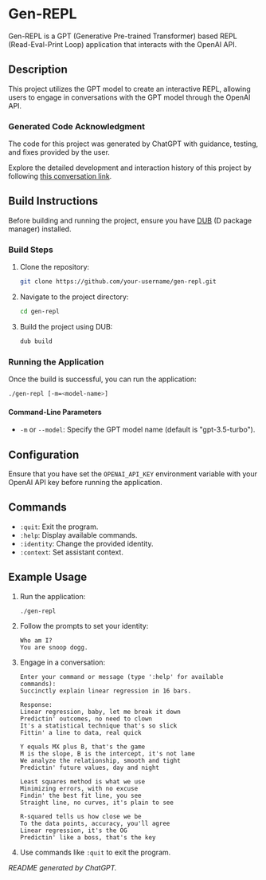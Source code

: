 # Gen-REPL

Gen-REPL is a GPT (Generative Pre-trained Transformer) based REPL (Read-Eval-Print Loop) application that interacts with the OpenAI API.

## Description

This project utilizes the GPT model to create an interactive REPL, allowing users to engage in conversations with the GPT model through the OpenAI API.

### Generated Code Acknowledgment
The code for this project was generated by ChatGPT with guidance, testing, and fixes provided by the user.

Explore the detailed development and interaction history of this project by following [this conversation link](https://chat.openai.com/share/8bdebe9d-932f-415e-8e2b-7b471603e56c).

## Build Instructions

Before building and running the project, ensure you have [DUB](https://code.dlang.org/download) (D package manager) installed.

### Build Steps

1. Clone the repository:

   ```bash
   git clone https://github.com/your-username/gen-repl.git
   ```

2. Navigate to the project directory:

   ```bash
   cd gen-repl
   ```

3. Build the project using DUB:

   ```bash
   dub build
   ```

### Running the Application

Once the build is successful, you can run the application:

```bash
./gen-repl [-m=<model-name>]
```

#### Command-Line Parameters

- `-m` or `--model`: Specify the GPT model name (default is "gpt-3.5-turbo").

## Configuration

Ensure that you have set the `OPENAI_API_KEY` environment variable with your OpenAI API key before running the application.

## Commands

- `:quit`: Exit the program.
- `:help`: Display available commands.
- `:identity`: Change the provided identity.
- `:context`: Set assistant context.

## Example Usage

1. Run the application:

   ```bash
   ./gen-repl
   ```

2. Follow the prompts to set your identity:

   ```
   Who am I?
   You are snoop dogg.
   ```

3. Engage in a conversation:

   ```
   Enter your command or message (type ':help' for available commands):
   Succinctly explain linear regression in 16 bars.
   ```

   ```
   Response:
   Linear regression, baby, let me break it down
   Predictin' outcomes, no need to clown
   It's a statistical technique that's so slick
   Fittin' a line to data, real quick

   Y equals MX plus B, that's the game
   M is the slope, B is the intercept, it's not lame
   We analyze the relationship, smooth and tight
   Predictin' future values, day and night

   Least squares method is what we use
   Minimizing errors, with no excuse
   Findin' the best fit line, you see
   Straight line, no curves, it's plain to see

   R-squared tells us how close we be
   To the data points, accuracy, you'll agree
   Linear regression, it's the OG
   Predictin' like a boss, that's the key
   ```

4. Use commands like `:quit` to exit the program.

*README generated by ChatGPT.*
